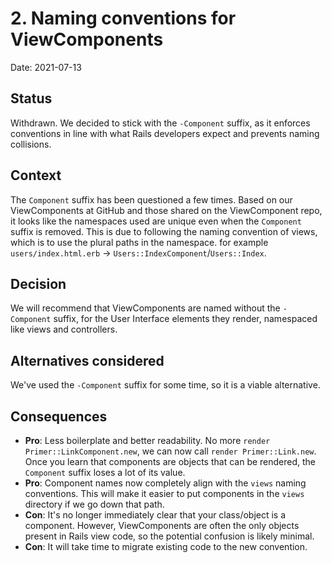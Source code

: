 # 2. Naming conventions for ViewComponents

Date: 2021-07-13

## Status

Withdrawn. We decided to stick with the `-Component` suffix, as it enforces conventions in line with what Rails developers expect and prevents naming collisions.

## Context

The `Component` suffix has been questioned a few times. Based on our ViewComponents at GitHub and those shared on the ViewComponent repo, it looks like the namespaces used are unique even when the `Component` suffix is removed. This is due to following the naming convention of views, which is to use the plural paths in the namespace. for example `users/index.html.erb` -> `Users::IndexComponent`/`Users::Index`.

## Decision

We will recommend that ViewComponents are named without the `-Component` suffix, for the User Interface elements they render, namespaced like views and controllers.

## Alternatives considered

We've used the `-Component` suffix for some time, so it is a viable alternative.

## Consequences

* **Pro**: Less boilerplate and better readability. No more `render Primer::LinkComponent.new`, we can now call `render Primer::Link.new`. Once you learn that components are objects that can be rendered, the `Component` suffix loses a lot of its value.
* **Pro**: Component names now completely align with the `views` naming conventions. This will make it easier to put components in the `views` directory if we go down that path.
* **Con**: It's no longer immediately clear that your class/object is a component. However, ViewComponents are often the only objects present in Rails view code, so the potential confusion is likely minimal.
* **Con**: It will take time to migrate existing code to the new convention.
